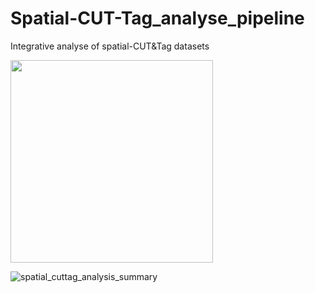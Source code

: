 # Spatial-CUT-Tag_analyse_pipeline
Integrative analyse of spatial-CUT&Tag datasets


<img src="https://github.com/user-attachments/assets/542be610-d4af-4b43-b1f0-e11feae7ec4d" width="324" height="324">

![spatial_cuttag_analysis_summary](https://github.com/user-attachments/assets/542be610-d4af-4b43-b1f0-e11feae7ec4d)
